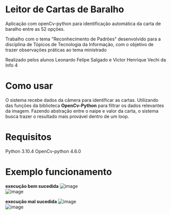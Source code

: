 # Leitor de Cartas de Baralho

Aplicação com openCv-python para identificação automática da carta de baralho entre as 52 opções. 

Trabalho com o tema "Reconhecimento de Padrões" desenvolvido para a disciplina de Tópicos de Tecnologia da Informação, com o objetivo de trazer observações práticas ao tema ministrado

Realizado pelos alunos Leonardo Felipe Salgado e Victor Henrique Vechi da Info 4

# Como usar

O sistema recebe dados da câmera para identificar as cartas. Utilizando das funções da biblioteca **OpenCv-Python** para filtrar os dados relevantes da imagem. 
Fazendo abstração entre o naipe e valor da carta, o sistema busca trazer o resultado mais provável dentro de um loop. 

# Requisitos

Python 3.10.4
OpenCv-python 4.6.0

# Exemplo funcionamento
**execução bem sucedida**
![image](https://user-images.githubusercontent.com/53799801/187100461-50803edc-92d1-4894-9e04-0bcbd803197f.png)<br>
![image](https://user-images.githubusercontent.com/53799801/187100528-d153c6d0-3acf-40f0-8b56-2374a7c0a3f1.png)<br>


**execução mal sucedida**
![image](https://user-images.githubusercontent.com/53799801/187100557-9789ae30-d153-4b04-9e49-ba7a6b51b54d.png)<br>
![image](https://user-images.githubusercontent.com/53799801/187100579-7f51e9a3-0e90-432b-9572-d68b8086bb02.png)<br>



